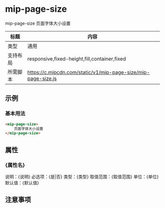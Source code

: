 # mip-page-size

mip-page-size 页面字体大小设置

标题|内容
----|----
类型|通用
支持布局|responsive,fixed-height,fill,container,fixed
所需脚本|https://c.mipcdn.com/static/v1/mip-page-size/mip-page-size.js

## 示例

### 基本用法
```html
<mip-page-size>
    页面字体大小设置
</mip-page-size>
```

## 属性

### {属性名}

说明：{说明}
必选项：{是|否}
类型：{类型}
取值范围：{取值范围}
单位：{单位}
默认值：{默认值}

## 注意事项

